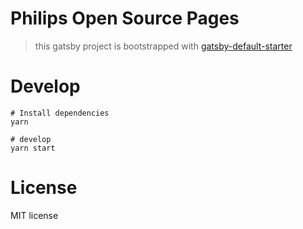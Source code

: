 # Philips Open Source Pages

> this gatsby project is bootstrapped with [gatsby-default-starter](https://github.com/gatsbyjs/gatsby-starter-default)

# Develop
```shell script
# Install dependencies
yarn

# develop
yarn start
```

# License

MIT license
